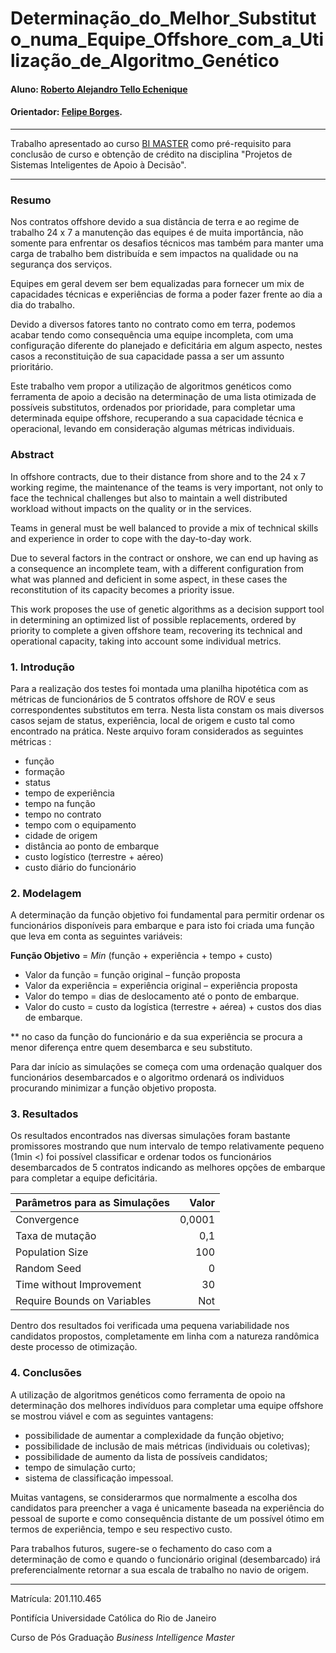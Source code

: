 # Determinação_do_Melhor_Substituto_numa_Equipe_Offshore_com_a_Utilização_de_Algoritmo_Genético

#### Aluno: [Roberto Alejandro Tello Echenique](https://github.com/rob-tello)
#### Orientador: [Felipe Borges](https://github.com/FelipeBorgesC).


---

Trabalho apresentado ao curso [BI MASTER](https://ica.puc-rio.ai/bi-master) como pré-requisito para conclusão de curso e obtenção de crédito na disciplina "Projetos de Sistemas Inteligentes de Apoio à Decisão".

---

### Resumo

Nos contratos offshore devido a sua distância de terra e ao regime de trabalho 24 x 7 a manutenção das equipes é de muita importância, não somente para enfrentar os desafios técnicos mas também para manter uma carga de trabalho bem distribuída e sem impactos na qualidade ou na segurança dos serviços.

Equipes em geral devem ser bem equalizadas para fornecer um mix de capacidades técnicas e experiências de forma a poder fazer frente ao dia a dia do trabalho.

Devido a diversos fatores tanto no contrato como em terra, podemos acabar tendo como consequência uma equipe incompleta, com uma configuração diferente do planejado e deficitária em algum aspecto, nestes casos a reconstituição de sua capacidade passa a ser um assunto prioritário.

Este trabalho vem propor a utilização de algoritmos genéticos como ferramenta de apoio a decisão na determinação de uma lista otimizada de possíveis substitutos, ordenados por prioridade, para completar uma determinada equipe offshore, recuperando a sua capacidade técnica e operacional, levando em consideração algumas métricas individuais.


### Abstract 

In offshore contracts, due to their distance from shore and to the 24 x 7 working regime, the maintenance of the teams is very important, not only to face the technical challenges but also to maintain a well distributed workload without impacts on the quality or in the services.

Teams in general must be well balanced to provide a mix of technical skills and experience in order to cope with the day-to-day work.

Due to several factors in the contract or onshore, we can end up having as a consequence an incomplete team, with a different configuration from what was planned and deficient in some aspect, in these cases the reconstitution of its capacity becomes a priority issue.

This work proposes the use of genetic algorithms as a decision support tool in determining an optimized list of possible replacements, ordered by priority to complete a given offshore team, recovering its technical and operational capacity, taking into account some individual metrics.


### 1. Introdução

Para a realização dos testes foi montada uma planilha hipotética com as métricas de funcionários de 5 contratos offshore de ROV e seus correspondentes substitutos em terra. Nesta lista constam os mais diversos casos sejam de status, experiência, local de origem e custo tal como encontrado na prática.  Neste arquivo foram considerados as seguintes métricas :

- função					
- formação
- status
- tempo de experiência
- tempo na função
- tempo no contrato
- tempo com o equipamento
- cidade de origem
- distância ao ponto de embarque
- custo logístico (terrestre + aéreo)
- custo diário do funcionário


### 2. Modelagem

A determinação da função objetivo foi fundamental para permitir ordenar os funcionários disponíveis para embarque e para isto foi criada uma função que leva em conta as seguintes variáveis:

**Função Objetivo** = *Min* (função + experiência + tempo + custo)

- Valor da função = função original – função proposta
- Valor da experiência = experiência original – experiência proposta
- Valor do tempo = dias de deslocamento até o ponto de embarque.
- Valor do custo = custo da logística (terrestre + aérea) + custos dos dias de embarque.

** no caso da função do funcionário e da sua experiência se procura a menor diferença entre quem desembarca e seu substituto. 

Para dar início as simulações se começa com uma ordenação qualquer dos funcionários desembarcados e o algoritmo ordenará os individuos procurando minimizar a função objetivo proposta.


### 3. Resultados

Os resultados encontrados nas diversas simulações foram bastante promissores mostrando que num intervalo de tempo relativamente pequeno (1min <) foi possível classificar e ordenar todos os funcionários desembarcados de 5 contratos indicando as melhores opções de embarque para completar a equipe deficitária.


| Parâmetros para as Simulações    |  Valor |
| :------------------------------- | -----: |
| Convergence                      | 0,0001 |
| Taxa de mutação                  |    0,1 |
| Population Size                  |    100 |
| Random Seed                      |      0 |
| Time without Improvement         |     30 |
| Require Bounds on Variables      |    Not | 

Dentro dos resultados foi verificada uma pequena variabilidade nos candidatos propostos, completamente em linha com a natureza randômica deste processo de otimização.
 

### 4. Conclusões

A utilização de algoritmos genéticos como ferramenta de opoio na determinação dos melhores indivíduos para completar uma equipe offshore se mostrou viável e com as seguintes vantagens:
- possibilidade de aumentar a complexidade da função objetivo;
- possibilidade de inclusão de mais métricas (individuais ou coletivas);
- possibilidade de aumento da lista de possíveis candidatos;
- tempo de simulação curto;
- sistema de classificação impessoal.

Muitas vantagens, se considerarmos que normalmente a escolha dos candidatos para preencher a vaga é unicamente baseada na experiência do pessoal de suporte e como consequência distante de um possível ótimo em termos de experiência, tempo e seu respectivo custo.

Para trabalhos futuros, sugere-se o fechamento do caso com a determinação de como e quando o funcionário original (desembarcado) irá preferencialmente retornar a sua escala de trabalho no navio de origem.


---

Matrícula: 201.110.465

Pontifícia Universidade Católica do Rio de Janeiro

Curso de Pós Graduação *Business Intelligence Master*
